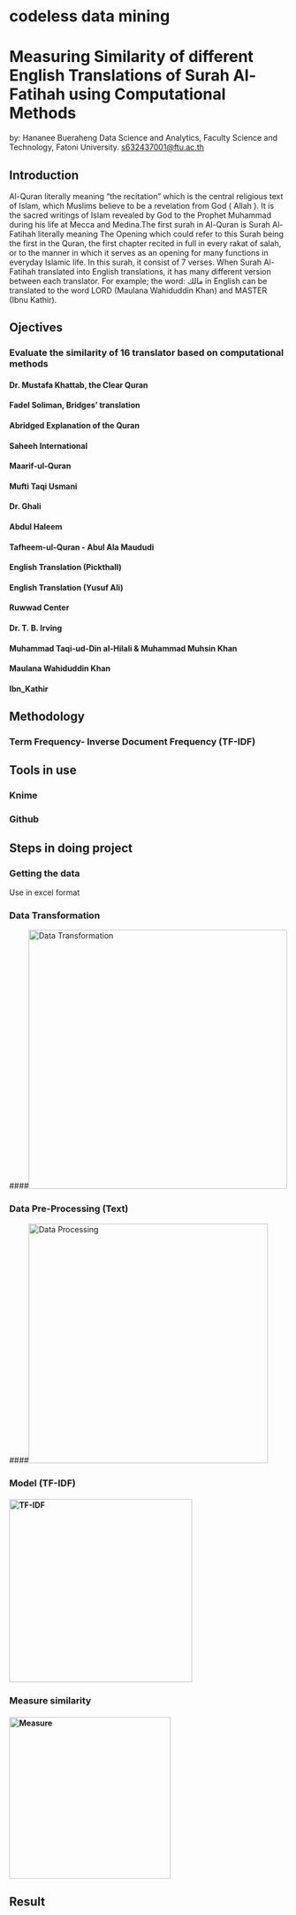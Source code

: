 # codeless data mining
# Measuring Similarity of different English Translations of Surah Al-Fatihah using Computational Methods

by: Hananee Bueraheng
Data Science and Analytics, Faculty Science and Technology, Fatoni University.
s632437001@ftu.ac.th

## Introduction

Al-Quran literally meaning “the recitation” which is the central religious text of Islam, which Muslims believe to be a revelation from God ( Allah ). It is the sacred writings of Islam revealed by God to the Prophet Muhammad during his life at Mecca and Medina.The first surah in Al-Quran is Surah Al-Fatihah literally meaning The Opening which could refer to this Surah being the first in the Quran, the first chapter recited in full in every rakat of salah, or to the manner in which it serves as an opening for many functions in everyday Islamic life. In this surah, it consist of 7 verses. 
When Surah Al-Fatihah translated into English translations, it has many different version between each translator. For example; the word: مالك in English can be translated to the word LORD (Maulana Wahiduddin Khan) and MASTER (Ibnu Kathir).

## Ojectives
### Evaluate the similarity of 16 translator based on computational methods 
#### Dr. Mustafa Khattab, the Clear Quran
#### Fadel Soliman, Bridges’ translation
#### Abridged Explanation of the Quran
#### Saheeh International
####  Maarif-ul-Quran
#### Mufti Taqi Usmani
#### Dr. Ghali
#### Abdul Haleem
#### Tafheem-ul-Quran - Abul Ala Maududi
#### English Translation (Pickthall)
#### English Translation (Yusuf Ali)
#### Ruwwad Center
#### Dr. T. B. Irving
#### Muhammad Taqi-ud-Din al-Hilali &amp; Muhammad Muhsin Khan
#### Maulana Wahiduddin Khan
#### Ibn_Kathir 

## Methodology
### Term Frequency- Inverse Document Frequency (TF-IDF)

## Tools in use
### Knime
### Github

## Steps in doing project
###  Getting the data
Use in excel format

### Data Transformation
####<img width="468" alt="Data Transformation" src="https://user-images.githubusercontent.com/96813206/196069899-de7691f3-bc6d-4f19-b49d-f86352a96200.png">

### Data Pre-Processing (Text)
####<img width="433" alt="Data Processing" src="https://user-images.githubusercontent.com/96813206/196070051-1c9c09ca-4b55-421a-aa8e-b5ad765eaa7f.png">

### Model (TF-IDF)
#### <img width="331" alt="TF-IDF" src="https://user-images.githubusercontent.com/96813206/196070169-a47b7ace-3c4d-44fe-9a81-9b658a214a74.png">

### Measure similarity
#### <img width="292" alt="Measure" src="https://user-images.githubusercontent.com/96813206/196070532-18a93243-44c3-460f-972b-91928c4a3750.png">


## Result

